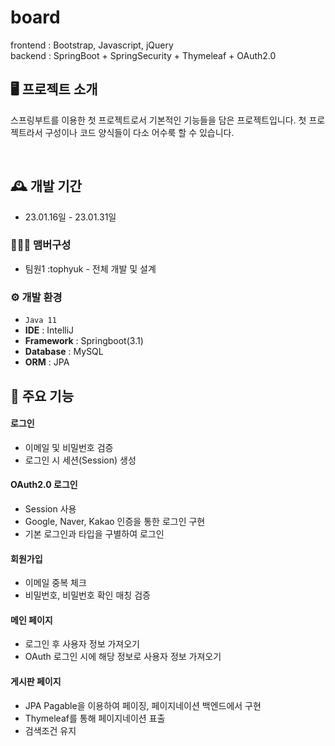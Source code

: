 # board
frontend : Bootstrap, Javascript, jQuery
<br>
backend : SpringBoot + SpringSecurity + Thymeleaf + OAuth2.0

## 🖥️ 프로젝트 소개
스프링부트를 이용한 첫 프로젝트로서 기본적인 기능들을 담은 프로젝트입니다.
첫 프로젝트라서 구성이나 코드 양식들이 다소 어수룩 할 수 있습니다.

<br>

## 🕰️ 개발 기간
* 23.01.16일 - 23.01.31일

### 🧑‍🤝‍🧑 맴버구성
 - 팀원1 :tophyuk - 전체 개발 및 설계

### ⚙️ 개발 환경
- `Java 11`
- **IDE** : IntelliJ
- **Framework** : Springboot(3.1)
- **Database** : MySQL
- **ORM** : JPA

## 📌 주요 기능
#### 로그인
- 이메일 및 비밀번호 검증
- 로그인 시 세션(Session) 생성
#### OAuth2.0 로그인
- Session 사용
- Google, Naver, Kakao 인증을 통한 로그인 구현
- 기본 로그인과 타입을 구별하여 로그인
#### 회원가입
- 이메일 중복 체크
- 비밀번호, 비밀번호 확인 매칭 검증
#### 메인 페이지
- 로그인 후 사용자 정보 가져오기
- OAuth 로그인 시에 해당 정보로 사용자 정보 가져오기
#### 게시판 페이지
- JPA Pagable을 이용하여 페이징, 페이지네이션 백엔드에서 구현
- Thymeleaf를 통해 페이지네이션 표출
- 검색조건 유지
